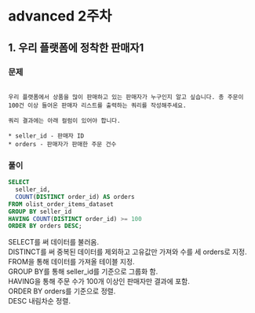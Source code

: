 # advanced 2주차
## 1. 우리 플랫폼에 정착한 판매자1
### 문제
```olist_order_items_dataset 테이블에는 주문 안에 어떤 상품이 포함되어 있는지, 상품의 판매자는 누구인지 등 상품 단위의 데이터가 들어있습니다.

우리 플랫폼에서 상품을 많이 판매하고 있는 판매자가 누구인지 알고 싶습니다. 총 주문이 100건 이상 들어온 판매자 리스트를 출력하는 쿼리를 작성해주세요.

쿼리 결과에는 아래 컬럼이 있어야 합니다.

* seller_id - 판매자 ID
* orders - 판매자가 판매한 주문 건수
```

### 풀이
```sql
SELECT 
  seller_id,
  COUNT(DISTINCT order_id) AS orders
FROM olist_order_items_dataset
GROUP BY seller_id
HAVING COUNT(DISTINCT order_id) >= 100
ORDER BY orders DESC;
```
SELECT를 써 데이터를 불러옴.\
DISTINCT를 써 중복된 데이터를 제외하고 고유값만 가져와 수를 세 orders로 지정.\
FROM을 통해 데이터를 가져올 테이블 지정.\
GROUP BY를 통해 seller_id를 기준으로 그룹화 함.\
HAVING을 통해 주문 수가 100개 이상인 판매자만 결과에 포함.\
ORDER BY orders를 기준으로 정렬.\
DESC 내림차순 정렬.
